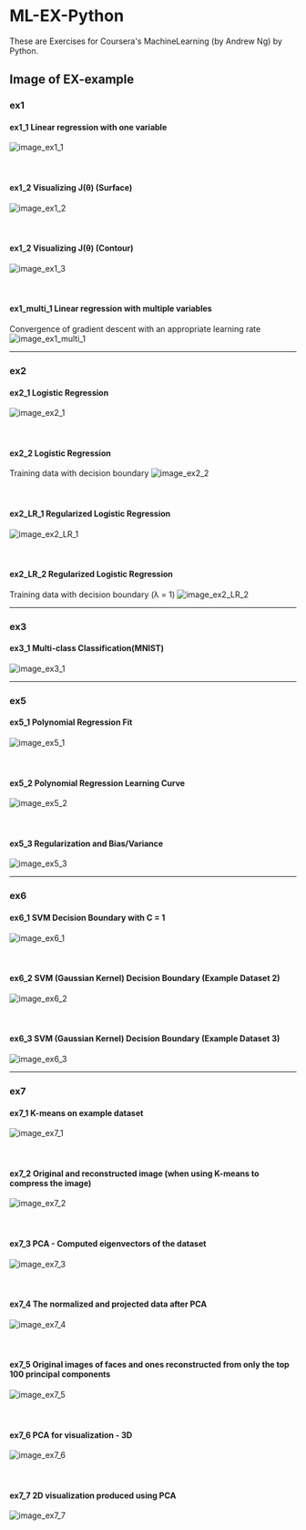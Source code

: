 # ML-EX-Python
These are Exercises for Coursera's MachineLearning (by Andrew Ng) by Python.

## Image of EX-example



### ex1
#### ex1_1 Linear regression with one variable
![image_ex1_1](https://github.com/X-21/ML-EX-Python/blob/master/doc/image/ex1_1.png)
</br>
</br>
</br>
#### ex1_2 Visualizing J(θ) (Surface)  
![image_ex1_2](https://github.com/X-21/ML-EX-Python/blob/master/doc/image/ex1_2.png)
</br>
</br>
</br>
#### ex1_2 Visualizing J(θ) (Contour)
![image_ex1_3](https://github.com/X-21/ML-EX-Python/blob/master/doc/image/ex1_3.png)
</br>
</br>
</br>
#### ex1_multi_1 Linear regression with multiple variables
Convergence of gradient descent with an appropriate learning rate
![image_ex1_multi_1](https://github.com/X-21/ML-EX-Python/blob/master/doc/image/ex1_multi_1.png)
 
---
### ex2
#### ex2_1 Logistic Regression
![image_ex2_1](https://github.com/X-21/ML-EX-Python/blob/master/doc/image/ex2_1.png)
</br>
</br>
</br>
#### ex2_2 Logistic Regression
Training data with decision boundary
![image_ex2_2](https://github.com/X-21/ML-EX-Python/blob/master/doc/image/ex2_2.png)
</br>
</br>
</br>
#### ex2_LR_1 Regularized Logistic Regression
![image_ex2_LR_1](https://github.com/X-21/ML-EX-Python/blob/master/doc/image/ex2_LR_1.png)
</br>
</br>
</br>
#### ex2_LR_2 Regularized Logistic Regression
Training data with decision boundary (λ = 1)
![image_ex2_LR_2](https://github.com/X-21/ML-EX-Python/blob/master/doc/image/ex2_LR_2.png)
 
---
### ex3
#### ex3_1 Multi-class Classification(MNIST)
![image_ex3_1](https://github.com/X-21/ML-EX-Python/blob/master/doc/image/ex3_1.png)

 
---
### ex5
#### ex5_1 Polynomial Regression Fit
![image_ex5_1](https://github.com/X-21/ML-EX-Python/blob/master/doc/image/ex5_1.png)
</br>
</br>
</br>
#### ex5_2 Polynomial Regression Learning Curve
![image_ex5_2](https://github.com/X-21/ML-EX-Python/blob/master/doc/image/ex5_2.png)
</br>
</br>
</br>
#### ex5_3 Regularization and Bias/Variance
![image_ex5_3](https://github.com/X-21/ML-EX-Python/blob/master/doc/image/ex5_3.png)

 
---
### ex6
#### ex6_1 SVM Decision Boundary with C = 1
![image_ex6_1](https://github.com/X-21/ML-EX-Python/blob/master/doc/image/ex6_1.png)
</br>
</br>
</br>
#### ex6_2  SVM (Gaussian Kernel) Decision Boundary (Example Dataset 2)
![image_ex6_2](https://github.com/X-21/ML-EX-Python/blob/master/doc/image/ex6_2.png)
</br>
</br>
</br>
#### ex6_3  SVM (Gaussian Kernel) Decision Boundary (Example Dataset 3)
![image_ex6_3](https://github.com/X-21/ML-EX-Python/blob/master/doc/image/ex6_3.png)


---
### ex7
#### ex7_1 K-means on example dataset
![image_ex7_1](https://github.com/X-21/ML-EX-Python/blob/master/doc/image/ex7_1.png)
</br>
</br>
</br>
#### ex7_2  Original and reconstructed image (when using K-means to compress the image)
![image_ex7_2](https://github.com/X-21/ML-EX-Python/blob/master/doc/image/ex7_2.png)
</br>
</br>
</br>
#### ex7_3  PCA - Computed eigenvectors of the dataset
![image_ex7_3](https://github.com/X-21/ML-EX-Python/blob/master/doc/image/ex7_3.png)
</br>
</br>
</br>
#### ex7_4  The normalized and projected data after PCA
![image_ex7_4](https://github.com/X-21/ML-EX-Python/blob/master/doc/image/ex7_4.png)
</br>
</br>
</br>
#### ex7_5  Original images of faces and ones reconstructed from only the top 100 principal components
![image_ex7_5](https://github.com/X-21/ML-EX-Python/blob/master/doc/image/ex7_5.png)
</br>
</br>
</br>
#### ex7_6  PCA for visualization - 3D
![image_ex7_6](https://github.com/X-21/ML-EX-Python/blob/master/doc/image/ex7_6.png)
</br>
</br>
</br>
#### ex7_7  2D visualization produced using PCA
![image_ex7_7](https://github.com/X-21/ML-EX-Python/blob/master/doc/image/ex7_7.png)



</br>